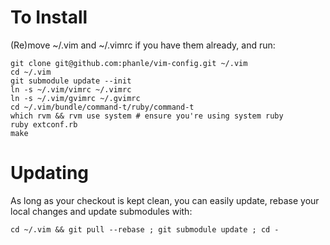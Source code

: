 # To Install

(Re)move ~/.vim and ~/.vimrc if you have them already, and run:

    git clone git@github.com:phanle/vim-config.git ~/.vim
    cd ~/.vim
    git submodule update --init
    ln -s ~/.vim/vimrc ~/.vimrc
    ln -s ~/.vim/gvimrc ~/.gvimrc
    cd ~/.vim/bundle/command-t/ruby/command-t
    which rvm && rvm use system # ensure you're using system ruby
    ruby extconf.rb
    make

# Updating

As long as your checkout is kept clean, you can easily update, rebase your local changes and update submodules with:

    cd ~/.vim && git pull --rebase ; git submodule update ; cd -
